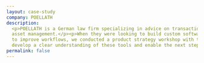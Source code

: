 ```yaml
---
layout: case-study
company: POELLATH
description:
  <p>POELLATH is a German law firm specializing in advice on transactions and
  asset management.</p><p>When they were looking to build custom software tools
  to improve workflows, we conducted a product strategy workshop with them to
  develop a clear understanding of these tools and enable the next steps.</p>
permalink: false
---
```


